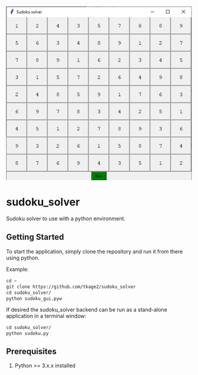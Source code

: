 ![Alt text](doc/screenshot_sudoku.png?raw=true "Screenshot of application")

# sudoku_solver
Sudoku solver to use with a python environment. 

## Getting Started
To start the application, simply clone the repository and run it from there using python.

Example: 

```shell
cd ~
git clone https://github.com/tkage2/sudoku_solver
cd sudoku_solver/
python sudoku_gui.pyw
```

If desired the sudoku_solver backend can be run as a stand-alone application in a terminal window:

```shell
cd sudoku_solver/
python sudoku.py
```

## Prerequisites
1. Python >= 3.x.x installed





